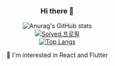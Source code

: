 <div align=center>
  
### Hi there 👋

![Anurag's GitHub stats](https://github-readme-stats.vercel.app/api?username=513sojin&theme=buefy&show_icons=true&count_private=true&icon_color=9933CC)
  <br/>
  [![Solved.프로필](http://mazassumnida.wtf/api/v2/generate_badge?boj=513sojin)](https://solved.ac/513sojin)<br/>
[![Top Langs](https://github-readme-stats.vercel.app/api/top-langs/?username=513sojin&layout=compact)](https://github.com/anuraghazra/github-readme-stats)
<!--
**513sojin/513sojin** is a ✨ _special_ ✨ repository because its `README.md` (this file) appears on your GitHub profile.

Here are some ideas to get you started:

- 🔭 I’m currently working on ...
-->
🌱  I'm interested in React and Flutter
  <br/>
</div>
